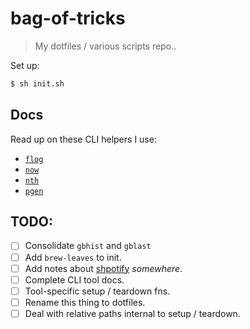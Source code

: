 # bag-of-tricks

> My dotfiles / various scripts repo..

Set up:

```bash
$ sh init.sh
```

## Docs

Read up on these CLI helpers I use:

* [`flog`](./docs/README.flog.md)
* [`now`](./docs/README.now.md)
* [`nth`](./docs/README.nth.md)
* [`pgen`](./docs/README.pgen.md)

## TODO:

- [ ] Consolidate `gbhist` and `gblast`
- [ ] Add `brew-leaves` to init.
- [ ] Add notes about [shpotify](https://github.com/hnarayanan/shpotify) _somewhere_.
- [ ] Complete CLI tool docs.
- [ ] Tool-specific setup / teardown fns.
- [ ] Rename this thing to dotfiles.
- [ ] Deal with relative paths internal to setup / teardown.
